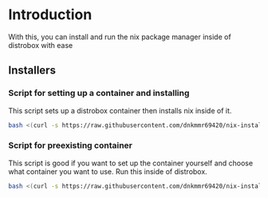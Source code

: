 # Introduction

With this, you can install and run the nix package manager inside of distrobox with ease

## Installers

### Script for setting up a container and installing

This script sets up a distrobox container then installs nix inside of it.

```bash
bash <(curl -s https://raw.githubusercontent.com/dnkmmr69420/nix-installer-scripts/main/nix-distrobox/nix-distrobox-setup.sh)
```

### Script for preexisting container

This script is good if you want to set up the container yourself and choose what container you want to use. Run this inside of distrobox.

```bash
bash <(curl -s https://raw.githubusercontent.com/dnkmmr69420/nix-installer-scripts/main/nix-distrobox/nix-preexisting-container.sh)
```
